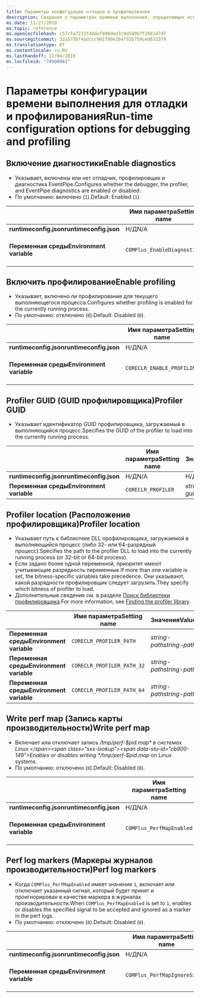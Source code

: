 ```yaml
---
title: Параметры конфигурации отладки и профилирования
description: Сведения о параметрах времени выполнения, определяющих использование отладки и профилирования для приложений .NET Core.
ms.date: 11/27/2019
ms.topic: reference
ms.openlocfilehash: c57cfa7233f48def890ded3c9d589b7f268147df
ms.sourcegitcommit: 32a575bf4adccc901f00e264f92b759ced633379
ms.translationtype: HT
ms.contentlocale: ru-RU
ms.lasthandoff: 12/04/2019
ms.locfileid: "74998861"
---
```

# <a name="run-time-configuration-options-for-debugging-and-profiling"></a><span data-ttu-id="cb900-103">Параметры конфигурации времени выполнения для отладки и профилирования</span><span class="sxs-lookup"><span data-stu-id="cb900-103">Run-time configuration options for debugging and profiling</span></span>

## <a name="enable-diagnostics"></a><span data-ttu-id="cb900-104">Включение диагностики</span><span class="sxs-lookup"><span data-stu-id="cb900-104">Enable diagnostics</span></span>

- <span data-ttu-id="cb900-105">Указывает, включены или нет отладчик, профилировщик и диагностика EventPipe.</span><span class="sxs-lookup"><span data-stu-id="cb900-105">Configures whether the debugger, the profiler, and EventPipe diagnostics are enabled or disabled.</span></span>
- <span data-ttu-id="cb900-106">По умолчанию: включено (`1`).</span><span class="sxs-lookup"><span data-stu-id="cb900-106">Default: Enabled (`1`).</span></span>

| | <span data-ttu-id="cb900-107">Имя параметра</span><span class="sxs-lookup"><span data-stu-id="cb900-107">Setting name</span></span> | <span data-ttu-id="cb900-108">Значения</span><span class="sxs-lookup"><span data-stu-id="cb900-108">Values</span></span> |
| - | - | - |
| <span data-ttu-id="cb900-109">**runtimeconfig.json**</span><span class="sxs-lookup"><span data-stu-id="cb900-109">**runtimeconfig.json**</span></span> | <span data-ttu-id="cb900-110">Н/Д</span><span class="sxs-lookup"><span data-stu-id="cb900-110">N/A</span></span> | <span data-ttu-id="cb900-111">Н/Д</span><span class="sxs-lookup"><span data-stu-id="cb900-111">N/A</span></span> |
| <span data-ttu-id="cb900-112">**Переменная среды**</span><span class="sxs-lookup"><span data-stu-id="cb900-112">**Environment variable**</span></span> | `COMPlus_EnableDiagnostics` | <span data-ttu-id="cb900-113">`1` — включено</span><span class="sxs-lookup"><span data-stu-id="cb900-113">`1` - enabled</span></span><br/><span data-ttu-id="cb900-114">`0` — отключено</span><span class="sxs-lookup"><span data-stu-id="cb900-114">`0` - disabled</span></span> |

## <a name="enable-profiling"></a><span data-ttu-id="cb900-115">Включить профилирование</span><span class="sxs-lookup"><span data-stu-id="cb900-115">Enable profiling</span></span>

- <span data-ttu-id="cb900-116">Указывает, включено ли профилирование для текущего выполняющегося процесса.</span><span class="sxs-lookup"><span data-stu-id="cb900-116">Configures whether profiling is enabled for the currently running process.</span></span>
- <span data-ttu-id="cb900-117">По умолчанию: отключено (`0`).</span><span class="sxs-lookup"><span data-stu-id="cb900-117">Default: Disabled (`0`).</span></span>

| | <span data-ttu-id="cb900-118">Имя параметра</span><span class="sxs-lookup"><span data-stu-id="cb900-118">Setting name</span></span> | <span data-ttu-id="cb900-119">Значения</span><span class="sxs-lookup"><span data-stu-id="cb900-119">Values</span></span> |
| - | - | - |
| <span data-ttu-id="cb900-120">**runtimeconfig.json**</span><span class="sxs-lookup"><span data-stu-id="cb900-120">**runtimeconfig.json**</span></span> | <span data-ttu-id="cb900-121">Н/Д</span><span class="sxs-lookup"><span data-stu-id="cb900-121">N/A</span></span> | <span data-ttu-id="cb900-122">Н/Д</span><span class="sxs-lookup"><span data-stu-id="cb900-122">N/A</span></span> |
| <span data-ttu-id="cb900-123">**Переменная среды**</span><span class="sxs-lookup"><span data-stu-id="cb900-123">**Environment variable**</span></span> | `CORECLR_ENABLE_PROFILING` | <span data-ttu-id="cb900-124">`0` — отключено</span><span class="sxs-lookup"><span data-stu-id="cb900-124">`0` - disabled</span></span><br/><span data-ttu-id="cb900-125">`1` — включено</span><span class="sxs-lookup"><span data-stu-id="cb900-125">`1` - enabled</span></span> |

## <a name="profiler-guid"></a><span data-ttu-id="cb900-126">Profiler GUID (GUID профилировщика)</span><span class="sxs-lookup"><span data-stu-id="cb900-126">Profiler GUID</span></span>

- <span data-ttu-id="cb900-127">Указывает идентификатор GUID профилировщика, загружаемый в выполняющийся процесс.</span><span class="sxs-lookup"><span data-stu-id="cb900-127">Specifies the GUID of the profiler to load into the currently running process.</span></span>

| | <span data-ttu-id="cb900-128">Имя параметра</span><span class="sxs-lookup"><span data-stu-id="cb900-128">Setting name</span></span> | <span data-ttu-id="cb900-129">Значения</span><span class="sxs-lookup"><span data-stu-id="cb900-129">Values</span></span> |
| - | - | - |
| <span data-ttu-id="cb900-130">**runtimeconfig.json**</span><span class="sxs-lookup"><span data-stu-id="cb900-130">**runtimeconfig.json**</span></span> | <span data-ttu-id="cb900-131">Н/Д</span><span class="sxs-lookup"><span data-stu-id="cb900-131">N/A</span></span> | <span data-ttu-id="cb900-132">Н/Д</span><span class="sxs-lookup"><span data-stu-id="cb900-132">N/A</span></span> |
| <span data-ttu-id="cb900-133">**Переменная среды**</span><span class="sxs-lookup"><span data-stu-id="cb900-133">**Environment variable**</span></span> | `CORECLR_PROFILER` | <span data-ttu-id="cb900-134">*string-guid*</span><span class="sxs-lookup"><span data-stu-id="cb900-134">*string-guid*</span></span> |

## <a name="profiler-location"></a><span data-ttu-id="cb900-135">Profiler location (Расположение профилировщика)</span><span class="sxs-lookup"><span data-stu-id="cb900-135">Profiler location</span></span>

- <span data-ttu-id="cb900-136">Указывает путь к библиотеке DLL профилировщика, загружаемой в выполняющийся процесс (либо 32- или 64-разрядный процесс).</span><span class="sxs-lookup"><span data-stu-id="cb900-136">Specifies the path to the profiler DLL to load into the currently running process (or 32-bit or 64-bit process).</span></span>
- <span data-ttu-id="cb900-137">Если задано более одной переменной, приоритет имеют учитывающие разрядность переменные.</span><span class="sxs-lookup"><span data-stu-id="cb900-137">If more than one variable is set, the bitness-specific variables take precedence.</span></span> <span data-ttu-id="cb900-138">Они указывают, какой разрядности профилировщик следует загрузить.</span><span class="sxs-lookup"><span data-stu-id="cb900-138">They specify which bitness of profiler to load.</span></span>
- <span data-ttu-id="cb900-139">Дополнительные сведения см. в разделе [Поиск библиотеки профилировщика](https://github.com/dotnet/runtime/blob/master/docs/design/coreclr/profiling/Profiler%20Loading.md).</span><span class="sxs-lookup"><span data-stu-id="cb900-139">For more information, see [Finding the profiler library](https://github.com/dotnet/runtime/blob/master/docs/design/coreclr/profiling/Profiler%20Loading.md).</span></span>

| | <span data-ttu-id="cb900-140">Имя параметра</span><span class="sxs-lookup"><span data-stu-id="cb900-140">Setting name</span></span> | <span data-ttu-id="cb900-141">Значения</span><span class="sxs-lookup"><span data-stu-id="cb900-141">Values</span></span> |
| - | - | - |
| <span data-ttu-id="cb900-142">**Переменная среды**</span><span class="sxs-lookup"><span data-stu-id="cb900-142">**Environment variable**</span></span> | `CORECLR_PROFILER_PATH` | <span data-ttu-id="cb900-143">*string-path*</span><span class="sxs-lookup"><span data-stu-id="cb900-143">*string-path*</span></span> |
| <span data-ttu-id="cb900-144">**Переменная среды**</span><span class="sxs-lookup"><span data-stu-id="cb900-144">**Environment variable**</span></span> | `CORECLR_PROFILER_PATH_32` | <span data-ttu-id="cb900-145">*string-path*</span><span class="sxs-lookup"><span data-stu-id="cb900-145">*string-path*</span></span> |
| <span data-ttu-id="cb900-146">**Переменная среды**</span><span class="sxs-lookup"><span data-stu-id="cb900-146">**Environment variable**</span></span> | `CORECLR_PROFILER_PATH_64` | <span data-ttu-id="cb900-147">*string-path*</span><span class="sxs-lookup"><span data-stu-id="cb900-147">*string-path*</span></span> |

## <a name="write-perf-map"></a><span data-ttu-id="cb900-148">Write perf map (Запись карты производительности)</span><span class="sxs-lookup"><span data-stu-id="cb900-148">Write perf map</span></span>

- <span data-ttu-id="cb900-149">Включает или отключает запись */tmp/perf-$pid.map* в системах Linux.</span><span class="sxs-lookup"><span data-stu-id="cb900-149">Enables or disables writing */tmp/perf-$pid.map* on Linux systems.</span></span>
- <span data-ttu-id="cb900-150">По умолчанию: отключено (`0`).</span><span class="sxs-lookup"><span data-stu-id="cb900-150">Default: Disabled (`0`).</span></span>

| | <span data-ttu-id="cb900-151">Имя параметра</span><span class="sxs-lookup"><span data-stu-id="cb900-151">Setting name</span></span> | <span data-ttu-id="cb900-152">Значения</span><span class="sxs-lookup"><span data-stu-id="cb900-152">Values</span></span> |
| - | - | - |
| <span data-ttu-id="cb900-153">**runtimeconfig.json**</span><span class="sxs-lookup"><span data-stu-id="cb900-153">**runtimeconfig.json**</span></span> | <span data-ttu-id="cb900-154">Н/Д</span><span class="sxs-lookup"><span data-stu-id="cb900-154">N/A</span></span> | <span data-ttu-id="cb900-155">Н/Д</span><span class="sxs-lookup"><span data-stu-id="cb900-155">N/A</span></span> |
| <span data-ttu-id="cb900-156">**Переменная среды**</span><span class="sxs-lookup"><span data-stu-id="cb900-156">**Environment variable**</span></span> | `COMPlus_PerfMapEnabled` | <span data-ttu-id="cb900-157">`0` — отключено</span><span class="sxs-lookup"><span data-stu-id="cb900-157">`0` - disabled</span></span><br/><span data-ttu-id="cb900-158">`1` — включено</span><span class="sxs-lookup"><span data-stu-id="cb900-158">`1` - enabled</span></span> |

## <a name="perf-log-markers"></a><span data-ttu-id="cb900-159">Perf log markers (Маркеры журналов производительности)</span><span class="sxs-lookup"><span data-stu-id="cb900-159">Perf log markers</span></span>

- <span data-ttu-id="cb900-160">Когда `COMPlus_PerfMapEnabled` имеет значение `1`, включает или отключает указанный сигнал, который будет принят и проигнорирован в качестве маркера в журналах производительности.</span><span class="sxs-lookup"><span data-stu-id="cb900-160">When `COMPlus_PerfMapEnabled` is set to `1`, enables or disables the specified signal to be accepted and ignored as a marker in the perf logs.</span></span>
- <span data-ttu-id="cb900-161">По умолчанию: отключено (`0`).</span><span class="sxs-lookup"><span data-stu-id="cb900-161">Default: Disabled (`0`).</span></span>

| | <span data-ttu-id="cb900-162">Имя параметра</span><span class="sxs-lookup"><span data-stu-id="cb900-162">Setting name</span></span> | <span data-ttu-id="cb900-163">Значения</span><span class="sxs-lookup"><span data-stu-id="cb900-163">Values</span></span> |
| - | - | - |
| <span data-ttu-id="cb900-164">**runtimeconfig.json**</span><span class="sxs-lookup"><span data-stu-id="cb900-164">**runtimeconfig.json**</span></span> | <span data-ttu-id="cb900-165">Н/Д</span><span class="sxs-lookup"><span data-stu-id="cb900-165">N/A</span></span> | <span data-ttu-id="cb900-166">Н/Д</span><span class="sxs-lookup"><span data-stu-id="cb900-166">N/A</span></span> |
| <span data-ttu-id="cb900-167">**Переменная среды**</span><span class="sxs-lookup"><span data-stu-id="cb900-167">**Environment variable**</span></span> | `COMPlus_PerfMapIgnoreSignal` | <span data-ttu-id="cb900-168">`0` — отключено</span><span class="sxs-lookup"><span data-stu-id="cb900-168">`0` - disabled</span></span><br/><span data-ttu-id="cb900-169">`1` — включено</span><span class="sxs-lookup"><span data-stu-id="cb900-169">`1` - enabled</span></span> |
